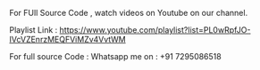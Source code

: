 For FUll Source Code , watch videos on Youtube on our channel.

Playlist Link : https://www.youtube.com/playlist?list=PL0wRpfJO-IVcVZEnrzMEQFViMZv4VvtWM

For full source Code : Whatsapp me on : +91 7295086518
